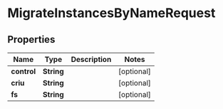 

# MigrateInstancesByNameRequest

## Properties

Name | Type | Description | Notes
------------ | ------------- | ------------- | -------------
**control** | **String** |  |  [optional]
**criu** | **String** |  |  [optional]
**fs** | **String** |  |  [optional]



